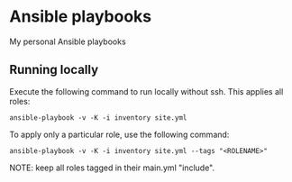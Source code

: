# Ansible playbooks
My personal Ansible playbooks

## Running locally
Execute the following command to run locally without ssh.
This applies all roles:
```
ansible-playbook -v -K -i inventory site.yml
```

To apply only a particular role, use the following command:
```
ansible-playbook -v -K -i inventory site.yml --tags "<ROLENAME>"
```
NOTE: keep all roles tagged in their main.yml "include".
